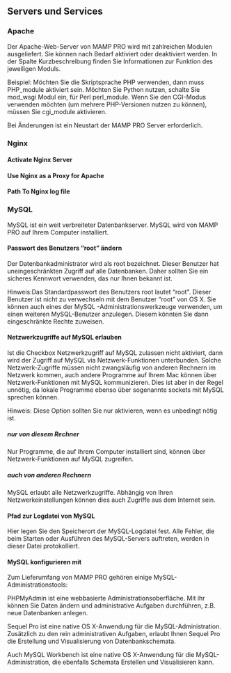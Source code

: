 ## Servers und Services

### Apache

Der Apache-Web-Server von MAMP PRO wird mit zahlreichen Modulen ausgeliefert. Sie können nach Bedarf aktiviert oder deaktiviert werden. In der Spalte Kurzbeschreibung finden Sie Informationen zur Funktion des jeweiligen Moduls.

Beispiel: Möchten Sie die Skriptsprache PHP verwenden, dann muss PHP_module aktiviert sein. Möchten Sie Python nutzen, schalte Sie mod_wsgi Modul ein, für Perl perl_module. Wenn Sie den CGI-Modus verwenden möchten (um mehrere PHP-Versionen nutzen zu können), müssen Sie cgi_module aktivieren.

Bei Änderungen ist ein Neustart der MAMP PRO Server erforderlich.

### Nginx

#### Activate Nginx Server

#### Use Nginx as a Proxy for Apache

#### Path To Nginx log file

### MySQL

MySQL ist ein weit verbreiteter Datenbankserver. MySQL wird von MAMP PRO auf Ihrem Computer installiert.

#### Passwort des Benutzers “root” ändern

Der Datenbankadministrator wird als root bezeichnet. Dieser Benutzer hat uneingeschränkten Zugriff auf alle Datenbanken. Daher sollten Sie ein sicheres Kennwort verwenden, das nur Ihnen bekannt ist.

Hinweis:Das Standardpasswort des Benutzers root lautet “root". Dieser Benutzer ist  nicht zu verwechseln mit dem Benutzer “root” von OS X. Sie können auch eines der MySQL -Administrationswerkzeuge verwenden, um einen weiteren MySQL-Benutzer anzulegen. Diesem könnten Sie dann eingeschränkte Rechte zuweisen.
 

#### Netzwerkzugriffe auf MySQL erlauben

Ist die Checkbox Netzwerkzugriff auf MySQL zulassen nicht aktiviert, dann wird der Zugriff auf MySQL via Netzwerk-Funktionen unterbunden. Solche Netzwerk-Zugriffe müssen nicht zwangsläufig von anderen Rechnern im Netzwerk kommen, auch andere Programme auf Ihrem Mac können über Netzwerk-Funktionen mit MySQL kommunizieren. Dies ist aber in der Regel unnötig, da lokale Programme ebenso über sogenannte sockets mit MySQL sprechen können.

 

Hinweis: Diese Option sollten Sie nur aktivieren, wenn es unbedingt nötig ist.
 

##### nur von diesem Rechner

Nur Programme, die auf Ihrem Computer installiert sind, können über Netzwerk-Funktionen auf MySQL zugreifen.

 

##### auch von anderen Rechnern

MySQL erlaubt alle Netzwerkzugriffe. Abhängig von Ihren Netzwerkeinstellungen können dies auch Zugriffe aus dem Internet sein.

 

#### Pfad zur Logdatei von MySQL

Hier legen Sie den Speicherort der MySQL-Logdatei fest. Alle Fehler, die beim Starten oder Ausführen des MySQL-Servers auftreten, werden in dieser Datei protokolliert.

 

#### MySQL konfigurieren mit

Zum Lieferumfang von MAMP PRO gehören einige MySQL-Administrationstools:

PHPMyAdmin ist eine webbasierte Administrationsoberfläche. Mit ihr können Sie Daten ändern und administrative Aufgaben durchführen, z.B. neue Datenbanken anlegen.

Sequel Pro ist eine native OS X-Anwendung für die MySQL-Administration. Zusätzlich zu den rein administrativen Aufgaben, erlaubt Ihnen Sequel Pro die Erstellung und Visualisierung von Datenbankschemata.

Auch MySQL Workbench ist eine native OS X-Anwendung für die MySQL-Administration, die ebenfalls Schemata Erstellen und Visualisieren kann.


